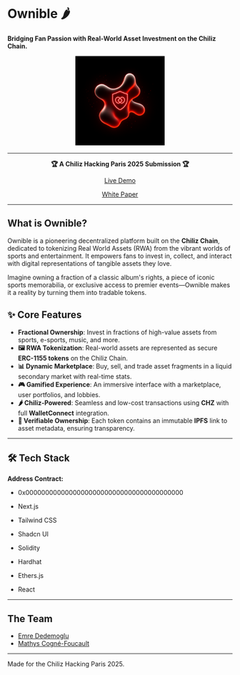 # Ownible 🌶️

**Bridging Fan Passion with Real-World Asset Investment on the Chiliz Chain.**

<div align="center">
  <img src="front/public/logo.png" alt="Ownible Logo" width="200"/>
</div>

---

<div align="center">

**🏆 A Chiliz Hacking Paris 2025 Submission 🏆**

  <a href="https://ownible-chiliz-2025.vercel.app/">Live Demo</a>
  
  <a href="https://ownible-chiliz-2025.vercel.app/dashboard/white-paper">White Paper</a>

</div>

---

## What is Ownible?

Ownible is a pioneering decentralized platform built on the **Chiliz Chain**, dedicated to tokenizing Real World Assets (RWA) from the vibrant worlds of sports and entertainment. It empowers fans to invest in, collect, and interact with digital representations of tangible assets they love.

Imagine owning a fraction of a classic album's rights, a piece of iconic sports memorabilia, or exclusive access to premier events—Ownible makes it a reality by turning them into tradable tokens.

## ✨ Core Features

- **Fractional Ownership**: Invest in fractions of high-value assets from sports, e-sports, music, and more.
- **🖼️ RWA Tokenization**: Real-world assets are represented as secure **ERC-1155 tokens** on the Chiliz Chain.
- **📊 Dynamic Marketplace**: Buy, sell, and trade asset fragments in a liquid secondary market with real-time stats.
- **🎮 Gamified Experience**: An immersive interface with a marketplace, user portfolios, and lobbies.
- **🌶️ Chiliz-Powered**: Seamless and low-cost transactions using **CHZ** with full **WalletConnect** integration.
- **🔗 Verifiable Ownership**: Each token contains an immutable **IPFS** link to asset metadata, ensuring transparency.

---

## 🛠️ Tech Stack

**Address Contract:**
- 0x0000000000000000000000000000000000000000

- Next.js
- Tailwind CSS
- Shadcn UI
- Solidity
- Hardhat
- Ethers.js
- React

---


## The Team

- [Emre Dedemoglu](https://www.linkedin.com/in/emre149/)
- [Mathys Cogné-Foucault](https://www.linkedin.com/in/mathys-cogne-foucault/)

---
Made for the Chiliz Hacking Paris 2025. 